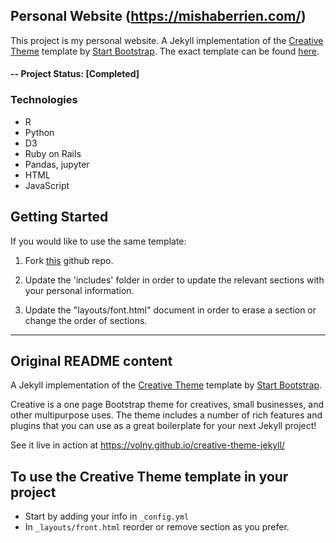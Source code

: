 ## Personal Website (https://mishaberrien.com/)
This project is my personal website. A Jekyll implementation of the [Creative Theme](http://startbootstrap.com/template-overviews/creative/) template by [Start Bootstrap](http://startbootstrap.com). The exact template can be found [here](https://github.com/volny/creative-theme-jekyll).

#### -- Project Status: [Completed]

### Technologies
* R
* Python
* D3
* Ruby on Rails
* Pandas, jupyter
* HTML
* JavaScript

## Getting Started

If you would like to use the same template:
1. Fork [this](https://github.com/volny/creative-theme-jekyll) github repo.
2. Update the 'includes' folder in order to update the relevant sections with your
personal information.

3. Update the "layouts/font.html" document in order to erase a section or change the
order of sections.

---
## Original README content

A Jekyll implementation of the [Creative Theme](http://startbootstrap.com/template-overviews/creative/) template by [Start Bootstrap](http://startbootstrap.com).

Creative is a one page Bootstrap theme for creatives, small businesses, and other multipurpose uses.
The theme includes a number of rich features and plugins that you can use as a great boilerplate for your next Jekyll project!

See it live in action at <https://volny.github.io/creative-theme-jekyll/>

## To use the Creative Theme template in your project

- Start by adding your info in `_config.yml`
- In `_layouts/front.html` reorder or remove section as you prefer.
